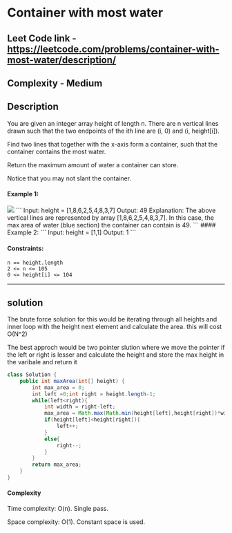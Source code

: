 # Container with most water

## Leet Code link - https://leetcode.com/problems/container-with-most-water/description/

## Complexity - Medium

## Description
You are given an integer array height of length n. There are n vertical lines drawn such that the two endpoints of the ith line are (i, 0) and (i, height[i]).

Find two lines that together with the x-axis form a container, such that the container contains the most water.

Return the maximum amount of water a container can store.

Notice that you may not slant the container.

 #### Example 1:
 <img src = "https://s3-lc-upload.s3.amazonaws.com/uploads/2018/07/17/question_11.jpg" />
```
 Input: height = [1,8,6,2,5,4,8,3,7]
Output: 49
Explanation: The above vertical lines are represented by array [1,8,6,2,5,4,8,3,7]. In this case, the max area of water (blue section) the container can contain is 49.
```
#### Example 2:
```
Input: height = [1,1]
Output: 1
 ```

#### Constraints:
```
n == height.length
2 <= n <= 105
0 <= height[i] <= 104
```
---
## solution
The brute force solution for this would be iterating through all heights and inner loop with the height next element and calculate the area. this will cost O(N^2)

The best approch would be two pointer slution where we move the pointer if the left or right is lesser and calculate the height and store the max height in the varibale and return it

```java
class Solution {
    public int maxArea(int[] height) {
        int max_area = 0;
        int left =0;int right = height.length-1;
        while(left<right){
            int width = right-left;
            max_area = Math.max(Math.min(height[left],height[right])*width,max_area);
            if(height[left]<height[right]){
                left++;
            }
            else{
                right--;
            }
        }
        return max_area;
    }
}
```
#### Complexity 
Time complexity: O(n). Single pass.

Space complexity: O(1). Constant space is used.
